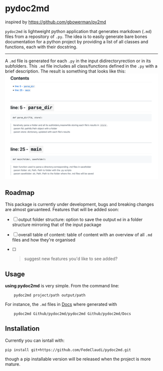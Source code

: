 # pydoc2md
inspired by https://github.com/gbowerman/py2md


`pydoc2md` is lightweight python application that generates markdown (`.md`) files from a repository of `.py`. The idea is to easily generate bare bones documentation for a python project by providing a list of all classes and functions, each with their docstring. 

----

A `.md` file is generated for each `.py` in the input didirectoryrection or in its subfolders. 
This `.md` file includes all class/functions defined in the `.py` with a brief description. The result is something that looks like this: 
![](screenshots/pydoc2md.png)

## Roadmap
This package is currently under development, bugs and breaking changes are almost garuanteed. 
Features that will be added soon:

- [ ] output folder structure: option to save the output `md` in a folder structure mirroring that of the input package
- [ ] overall table of content: table of content with an overview of all `.md` files and how they're organised
- [ ] > suggest new features you'd like to see added?


## Usage
**using pydoc2md** is very simple. From the command line:
```
    pydoc2md project/path output/path
```

For instance, the `.md` files in [Docs](Docs) where generated with
```
    pydoc2md Github/pydoc2md/pydoc2md Github/pydoc2md/Docs
```

## Installation
Currently you can isntall  with:

```
pip install git+https://github.com/FedeClaudi/pydoc2md.git
```

though a pip installable version will be released when the project is more mature.
